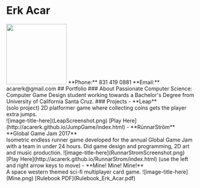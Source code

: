 # Erk Acar
<img src="http://acarerk.github.io/IMG_1075.JPG" width="160" height="160" />
**Phone:** 831 419 0881
**Email:** acarerk@gmail.com
## Portfolio
### About
Passionate Computer Science: Computer Game Design student working towards a Bachelor's Degree from University of California Santa Cruz.
### Projects
- **Leap** <br/>
(solo project)
2D platformer game where collecting coins gets the player extra jumps.<br/>
![image-title-here](LeapScreenshot.png)
[Play Here](http://acarerk.github.io/JumpGame/index.html)
- **RünnarStröm** <br/>
**Global Game Jam 2017** <br/>
Isometric endless runner game developed for the annual Global Game Jam with a team in under 24 hours.
Did game design and programming, 2D art and music production.
![image-title-here](RunnarStromScreenshot.png)
[Play Here](http://acarerk.github.io/RunnarStrom/index.html) (use the left and right arrow keys to move)
- **Mine! Mine! Mine!**<br/>
A space western themed sci-fi multiplayer card game.
![image-title-here](Mine.png)
[Rulebook PDF](Rulebook_Erk_Acar.pdf)
